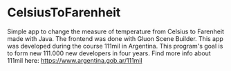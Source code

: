 # CelsiusToFarenheit
Simple app to change the measure of temperature from Celsius to Farenheit made with Java. The frontend was done with Gluon Scene Builder.
This app was developed during the course 111mil in Argentina. This program's goal is to form new 111.000 new developers in four years.
Find more info about 111mil here: https://www.argentina.gob.ar/111mil

